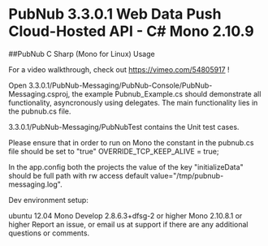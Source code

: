 # PubNub 3.3.0.1 Web Data Push Cloud-Hosted API - C# Mono 2.10.9 
##PubNub C Sharp (Mono for Linux) Usage

For a video walkthrough, check out https://vimeo.com/54805917 !

Open 3.3.0.1/PubNub-Messaging/PubNub-Console/PubNub-Messaging.csproj, the example Pubnub_Example.cs should demonstrate all functionality, asyncronously using delegates. The main functionality lies in the pubnub.cs file.

3.3.0.1/PubNub-Messaging/PubNubTest contains the Unit test cases.

Please ensure that in order to run on Mono the constant in the pubnub.cs file should be set to "true" OVERRIDE_TCP_KEEP_ALIVE = true;

In the app.config both the projects the value of the key "initializeData" should be full path with rw access default value="/tmp/pubnub-messaging.log".

Dev environment setup:

ubuntu 12.04
Mono Develop 2.8.6.3+dfsg-2 or higher
Mono 2.10.8.1 or higher
Report an issue, or email us at support if there are any additional questions or comments.
